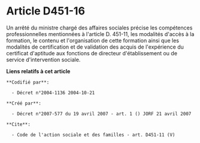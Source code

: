 # Article D451-16

Un arrêté du ministre chargé des affaires sociales précise les compétences professionnelles mentionnées à l'article D.
451-11, les modalités d'accès à la formation, le contenu et l'organisation de cette formation ainsi que les modalités de
certification et de validation des acquis de l'expérience du certificat d'aptitude aux fonctions de directeur d'établissement
ou de service d'intervention sociale.

**Liens relatifs à cet article**

	**Codifié par**:

	  - Décret n°2004-1136 2004-10-21

	**Créé par**:

	  - Décret n°2007-577 du 19 avril 2007 - art. 1 () JORF 21 avril 2007

	**Cite**:

	  - Code de l'action sociale et des familles - art. D451-11 (V)
